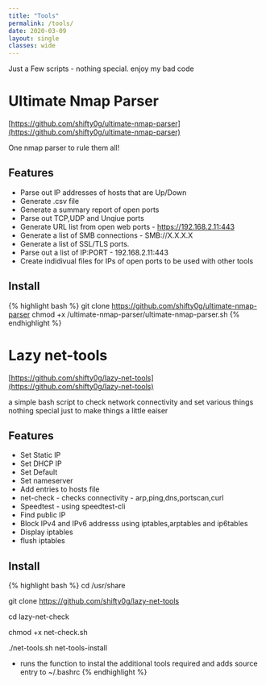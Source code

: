 ```yaml
---
title: "Tools"
permalink: /tools/
date: 2020-03-09
layout: single
classes: wide
---
```


Just a Few scripts - nothing special. enjoy my bad code 



Ultimate Nmap Parser 
========================

[https://github.com/shifty0g/ultimate-nmap-parser](https://github.com/shifty0g/ultimate-nmap-parser)

One nmap parser to rule them all!

Features
-------------------

* Parse out IP addresses of hosts that are Up/Down
* Generate .csv file
* Generate a summary report of open ports 
* Parse out TCP,UDP and Unqiue ports
* Generate URL list from open web ports - https://192.168.2.11:443
* Generate a list of SMB connections - SMB://X.X.X.X
* Generate a list of SSL/TLS ports.
* Parse out a list of IP:PORT - 192.168.2.11:443
* Create indidivual files for IPs of open ports to be used with other tools

Install
----------

{% highlight bash %}
git clone https://github.com/shifty0g/ultimate-nmap-parser
chmod +x /ultimate-nmap-parser/ultimate-nmap-parser.sh 
{% endhighlight %}






Lazy net-tools 
========================

[https://github.com/shifty0g/lazy-net-tools](https://github.com/shifty0g/lazy-net-tools)

a simple bash script to check network connectivity and set various things 
nothing special just to make things a little eaiser 

Features
--------------
* Set Static IP
* Set DHCP IP
* Set Default
* Set nameserver 
* Add entries to hosts file 
* net-check - checks connectivity - arp,ping,dns,portscan,curl
* Speedtest - using speedtest-cli
* Find public IP
* Block IPv4 and IPv6 addresss using iptables,arptables and ip6tables
* Display iptables
* flush iptables


Install
-----------
{% highlight bash %}
cd /usr/share

git clone https://github.com/shifty0g/lazy-net-tools

cd lazy-net-check

chmod +x net-check.sh

./net-tools.sh net-tools-install

* runs the function to instal the additional tools required and adds source entry to ~/.bashrc
{% endhighlight %}